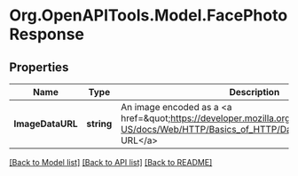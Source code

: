 # Org.OpenAPITools.Model.FacePhotoResponse

## Properties

Name | Type | Description | Notes
------------ | ------------- | ------------- | -------------
**ImageDataURL** | **string** | An image encoded as a &lt;a href&#x3D;\&quot;https://developer.mozilla.org/en-US/docs/Web/HTTP/Basics_of_HTTP/Data_URIs\&quot;&gt;Data URL&lt;/a&gt; | [optional] 

[[Back to Model list]](../README.md#documentation-for-models) [[Back to API list]](../README.md#documentation-for-api-endpoints) [[Back to README]](../README.md)

